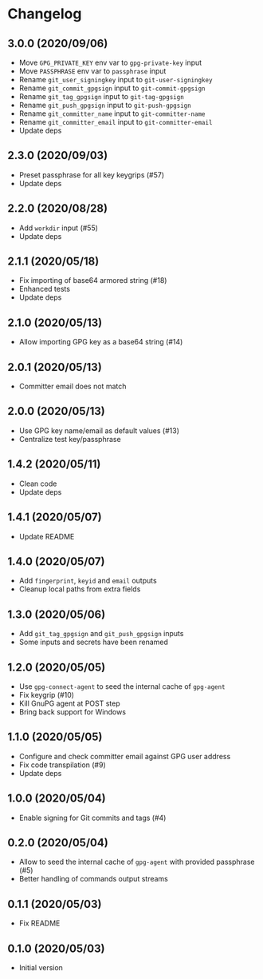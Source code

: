# Changelog

## 3.0.0 (2020/09/06)

* Move `GPG_PRIVATE_KEY` env var to `gpg-private-key` input
* Move `PASSPHRASE` env var to `passphrase` input
* Rename `git_user_signingkey` input to `git-user-signingkey`
* Rename `git_commit_gpgsign` input to `git-commit-gpgsign`
* Rename `git_tag_gpgsign` input to `git-tag-gpgsign`
* Rename `git_push_gpgsign` input to `git-push-gpgsign`
* Rename `git_committer_name` input to `git-committer-name`
* Rename `git_committer_email` input to `git-committer-email`
* Update deps

## 2.3.0 (2020/09/03)

* Preset passphrase for all key keygrips (#57)
* Update deps

## 2.2.0 (2020/08/28)

* Add `workdir` input (#55)
* Update deps

## 2.1.1 (2020/05/18)

* Fix importing of base64 armored string (#18)
* Enhanced tests
* Update deps

## 2.1.0 (2020/05/13)

* Allow importing GPG key as a base64 string (#14)

## 2.0.1 (2020/05/13)

* Committer email does not match

## 2.0.0 (2020/05/13)

* Use GPG key name/email as default values (#13)
* Centralize test key/passphrase

## 1.4.2 (2020/05/11)

* Clean code
* Update deps

## 1.4.1 (2020/05/07)

* Update README

## 1.4.0 (2020/05/07)

* Add `fingerprint`, `keyid` and `email` outputs
* Cleanup local paths from extra fields

## 1.3.0 (2020/05/06)

* Add `git_tag_gpgsign` and `git_push_gpgsign` inputs
* Some inputs and secrets have been renamed

## 1.2.0 (2020/05/05)

* Use `gpg-connect-agent` to seed the internal cache of `gpg-agent`
* Fix keygrip (#10)
* Kill GnuPG agent at POST step
* Bring back support for Windows

## 1.1.0 (2020/05/05)

* Configure and check committer email against GPG user address
* Fix code transpilation (#9)
* Update deps

## 1.0.0 (2020/05/04)

* Enable signing for Git commits and tags (#4)

## 0.2.0 (2020/05/04)

* Allow to seed the internal cache of `gpg-agent` with provided passphrase (#5)
* Better handling of commands output streams

## 0.1.1 (2020/05/03)

* Fix README

## 0.1.0 (2020/05/03)

* Initial version

